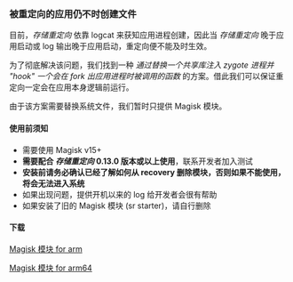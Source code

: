 ### 被重定向的应用仍不时创建文件

目前，_存储重定向_ 依靠 logcat 来获知应用进程创建，因此当 _存储重定向_ 晚于应用启动或 log 输出晚于应用启动，重定向便不能及时生效。

为了彻底解决该问题，我们找到一种 _通过替换一个共享库注入 zygote 进程并 "hook" 一个会在 fork 出应用进程时被调用的函数_ 的方案。借此我们可以保证重定向一定会在应用本身逻辑前运行。

由于该方案需要替换系统文件，我们暂时只提供 Magisk 模块。

#### 使用前须知

* 需要使用 Magisk v15+
* **需要配合 _存储重定向_ 0.13.0 版本或以上使用**，联系开发者加入测试
* **安装前请务必确认已经了解如何从 recovery 删除模块，否则如果不能使用，将会无法进入系统**
* 如果出现问题，提供开机以来的 log 给开发者会很有帮助
* 如果安装了旧的 Magisk 模块 (sr starter)，请自行删除

#### 下载

[Magisk 模块 for arm](https://github.com/RikkaApps/StorageRedirect-assets/releases/download/assets/magisk-sr-native-inject-arm.zip)

[Magisk 模块 for arm64](https://github.com/RikkaApps/StorageRedirect-assets/releases/download/assets/magisk-sr-native-inject-arm64.zip)